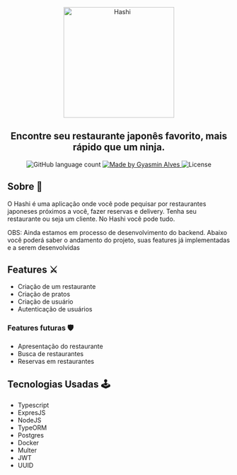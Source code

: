 <p align="center">
  <img src="https://ik.imagekit.io/am6iypeh5w/Hashi-logo_XOF3KBq0p.svg" width="250px" alt="Hashi" />
  <h2 align="center">Encontre seu restaurante japonês favorito, mais rápido que um ninja.</h2>
  
  <p align="center">
      <img alt="GitHub language count" src="https://img.shields.io/github/languages/count/GyAlves/Hashi?color=red" />

  <a href="https://www.linkedin.com/in/gyasmin-assun%C3%A7%C3%A3o-223417180/">
    <img alt="Made by Gyasmin Alves" src="https://img.shields.io/badge/made%20by-Gyasmin%20Alves-red">
  </a>

 <img alt="License" src="https://img.shields.io/github/license/GyAlves/Hashi?color=red">
  </p>
</p>

## Sobre 📖
O Hashi é uma aplicação onde você pode pequisar por restaurantes japoneses próximos a você, fazer reservas e delivery. Tenha seu restaurante ou seja um cliente.
No Hashi você pode tudo. 

OBS: Ainda estamos em processo de desenvolvimento do backend. Abaixo você poderá saber o andamento do projeto, suas features já implementadas e a serem desenvolvidas

## Features ⚔️

- Criação de um restaurante
- Criação de pratos 
- Criação de usuário 
- Autenticação de usuários 

### Features futuras 🛡 

- Apresentação do restaurante 
- Busca de restaurantes 
- Reservas em restaurantes 

## Tecnologias Usadas 🕹 

- Typescript 
- ExpresJS
- NodeJS
- TypeORM
- Postgres
- Docker 
- Multer 
- JWT 
- UUID

## 
